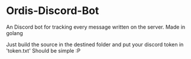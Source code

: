 # Ordis-Discord-Bot
An Discord bot for tracking every message written on the server. Made in golang

Just build the source in the destined folder and put your discord token in 'token.txt'
Should be simple :P
